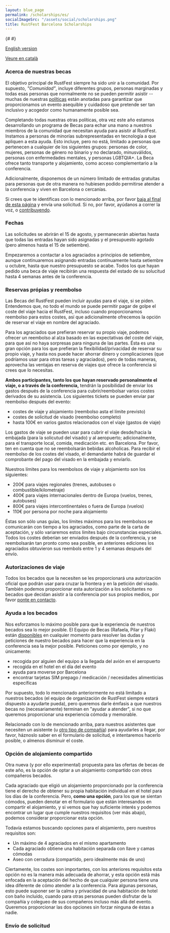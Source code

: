 ```yaml
---
layout: blue_page
permalink: /scholarships/es/
socialImageSrc: "/assets/social/scholarships.png"
title: RustFest Barcelona Scholarships
---
```


{# <script>TitoDevelopmentMode = true</script> #}

[English version](/scholarships/)

[Veure en català](/scholarships/ca/)


### Acerca de nuestras becas

El objetivo principal de RustFest siempre ha sido unir a la comunidad. Por supuesto, _"Comunidad"_, incluye diferentes grupos, personas marginadas y todas esas personas que normalmente no se pueden permitir asistir -- muchas de nuestras [políticas](/diversity/es/) están anotadas para garantizar que proporcionamos un evento asequible y cuidadoso que pretende ser tan inclusivo y acogedor como humanamente posible sea.

Completando todas nuestras otras políticas, otra vez este año estamos desarrollando un programa de Becas para echar una mano a nuestros miembros de la comunidad que necesitan ayuda para asistir al RustFest. Instamos a personas de minorías subrepresentadas en tecnología a que apliquen a esta ayuda. Esto incluye, pero no está, limitado a personas que pertenecen a cualquier de los siguientes grupos: personas de color, mujeres, personas de género no binario y no declarado, minusválidos, personas con enfermedades mentales, y personas LGBTQIA+. La Beca ofrece tanto transporte y alojamiento, como acceso complementario a la conferencia.

Adicionalmente, disponemos de un número limitado de entradas gratuítas para personas que de otra manera no hubiesen podido permitirse atender a la conferencia y viven en Barcelona o cercanías.

Si crees que te identificas con lo mencionado arriba, por favor [baja al final de esta página](#send-an-application) y envía una solicitud. Si no, por favor, ayúdanos a correr la voz, o [contribuyendo](#funding).


### Fechas

Las solicitudes se abrirán el 15 de agosto, y permanecerán abiertas hasta que todas las entradas hayan sido asignadas y el presupuesto agotado (pero almenos hasta el 15 de setiembre).

Empezaremos a contactar a los agraciados a principios de setiembre, aunque continuaremos asignando entradas contínuamente hasta setiembre u octubre, hasta que nuestro presupuesto se acabe. Todos los que hayan pedido una beca de viaje recibirán una respuesta del estado de su solucitud hasta 4 semanas antes de la conferencia.


### Reservas própias y reembolso

Las Becas del RustFest pueden incluir ayudas para el viaje, si se piden. Entendemos que, no todo el mundo se puede permitir pagar de golpe el coste del viaje hacia el RustFest, incluso cuando proporcionamos reembolso para estos costes, así que adicionalmente ofrecemos la opción de reservar el viaje en nombre del agraciado.

Para los agraciados que prefieran reservar su propio viaje, podemos ofrecer un reembolso al alza basado en las expectativas del coste del viaje, para que así no haya sorpresas para ninguna de las partes. Ésta es una gran opción para los que prefieran la flexibilidad/privacidad de reservar su propio viaje, y hasta nos puede hacer ahorrar dinero y complicaciones (que podríamos usar para otras tareas y agraciados), pero de todas maneras, aprovecha las ventajas en reserva de viajes que ofrece la conferencia si crees que lo necesitas.

**Ambos participantes, tanto los que hayan reservado personalmente el viaje, o a través de la conferencia,** tendrán la posibilidad de enviar los gastos después de la conferencia para cubrir/reembolsar varios costes derivados de su asistencia. Los siguientes tickets se pueden enviar par reembolso después del evento:

- costes de viaje y alojamiento (reembolso asta el límite previsto)
- costes de solicitud de visado (reembolso completo)
- hasta 100€ en varios gastos relacionados con el viaje (gastos de viaje)

Los gastos de viaje se pueden usar para cubrir el viaje desde/hacia la embajada (para la solicutud del visado) y al aeropuerto; adicionalmente, para el transporte local, comida, medicación etc. en Barcelona. Por favor, ten en cuenta que no se reembolsarán bebidas alcoholicas. Para recibir el reembolso de los costes del visado, el demandante habrá de guardar el comprobante del pago del visado en la embajada y enviarlo.

Nuestros límites para los reembolsos de viaje y alojamiento son los siguientes:

- 200€ para viajes regionales (trenes, autobuses o combustible/kilometraje)
- 400€ para viajes internacionales dentro de Europa (vuelos, trenes, autobuses)
- 800€ para viajes intercontinentales o fuera de Europa (vuelos)
- 110€ por persona por noche para alojamiento

Éstas son sólo unas guías, los límites máximos para los reembolsos se comunicarán con tiempo a los agraciados, como parte de la carta de aceptación, y sólo variaremos estos límites bajo circunstancias especiales. Todos los costes deberían ser enviados después de la conferencia, y se reembolsarán tan pronto como sea posible, en anteriores ediciones los agraciados obtuvieron sus reembols entre 1 y 4 semanas después del envío.


### Autorizaciones de viaje

Todos los becados que la necesiten se les proporcionará una autorización oficial que podrán usar para cruzar la frontera y en la petición del visado. También podemos proporcionar esta autorización a los solicitantes no becados que decidan asistir a la conferencia por sus propios medios, por favor [ponte en contacto](mailto:info@rustfest.eu).


### Ayuda a los becados

Nos esforzamos lo máximo posible para que la experiencia de nuestros becados sea lo mejor posible. El Equipo de Becas (Rafaela, Pilar y Flaki) están [disponibles](mailto:diversity@rustfest.eu) en cualquier momento para resolver las dudas y peticiones de nuestro becados para hacer que la experiencia en la conferencia sea la mejor posible. Peticiones como por ejemplo, y no únicamente:

- recogida por alguien del equipo a la llegada del avión en el aeropuerto 
- recogida en el hotel en el día del evento
- ayuda para moverse por Barcelona
- encontrar tarjetas SIM prepago / medicación / necesidades alimenticias específicas

Por supuesto, todo lo mencionado anteriormente no está limitado a nuestros becados (el equipo de organización de RustFest siempre estará dispuesto a ayudarte pueda), pero queremos darle émfasis a que nuestros becas no (necesariamente) terminan en "ayudar a atender", si no que queremos proporcionar una experiencia cómoda y memorable.

Relacionado con lo de mencionado arriba, para nuestros asistentes que necesiten un asistente (u [otro tipo de compañía](https://twitter.com/bodil/status/1000344195951972352)) para ayudarles a llegar, por favor, háznoslo saber en el formulario de solicitud, e intentaremos hacerlo posible, o almenos disminuir el coste.


### Opción de alojamiento compartido

Otra nueva (y por ello experimental) propuesta para las ofertas de becas de este año, es la opción de optar a un alojamiento compartido con otros compañeros becados.

Cada agraciado que eligió un alojamiento proporcionado por la conferencia tiene el derecho de obtener su propia habitación individual en el hotel para los días de la conferencia. Pero, **como una opción**, para los que se sientan cómodos, pueden denotar en el formulario que están interesandos en compartir el alojamiento, y si vemos que hay suficiente interés y podemos encontrar un lugar que cumple nuestros requisitos (ver más abajo), podemos considerar proporcionar esta opción.

Todavía estamos buscando opciones para el alojamiento, pero nuestros requisitos son:

- Un máximo de 4 agraciados en el mismo apartamento
- Cada agraciado obtiene una habitación separada con llave y camas cómodas
- Aseo con cerradura (compartido, pero idealmente más de uno)

Ciertamente, los costes son importantes, con los anteriores requisitos esta opción no es la manera más adecuada de ahorrar, y esta opción está más enfocada en la aceptación del hecho de que cualquier persona tiene una idea diferente de cómo atender a la conferencia. Para algunas personas, esto puede suponer ser la calma y privacidad de una habitación de hotel con baño incluído, cuando para otras personas pueden disfrutar de la compañía y colegueo de sus compañeros incluso más allá del evento. Queremos proporcionar las dos opciones sin forzar ninguna de éstas a nadie.


### Envío de solicitud

<div>
<script src='https://js.tito.io/v1' async></script>
<style>
.tito-ticket-price { display: none }
.tito-ticket-list { list-style-type: none; padding-left: 0 }
.tito-submit { background: white; margin: 1em auto; display: block }
.tito-badge-link { text-align: center; display: block; font-size: 1rem }
.about-tito-form {
  max-width: 48em;
  font-size: .9rem;
  margin-left: 1em;
  padding-left: 1em;
  border-left: .2em solid #88f;
}
</style>

<blockquote class="about-tito-form">
</blockquote>

<tito-widget event="rustfest/barcelona2019" releases="zdz-rmglhd4"></tito-widget>

<p></p>

</div>
